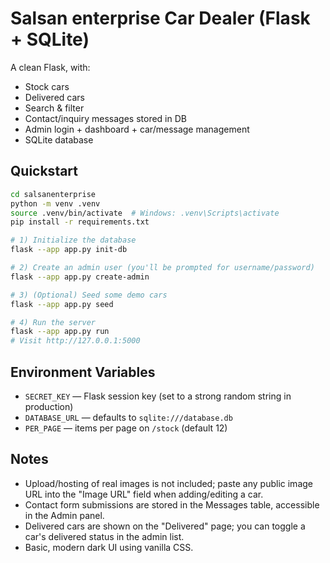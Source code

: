 # Salsan enterprise Car Dealer (Flask + SQLite)

A clean Flask, with:
- Stock cars
- Delivered cars
- Search & filter
- Contact/inquiry messages stored in DB
- Admin login + dashboard + car/message management
- SQLite database

## Quickstart

```bash
cd salsanenterprise
python -m venv .venv
source .venv/bin/activate  # Windows: .venv\Scripts\activate
pip install -r requirements.txt

# 1) Initialize the database
flask --app app.py init-db

# 2) Create an admin user (you'll be prompted for username/password)
flask --app app.py create-admin

# 3) (Optional) Seed some demo cars
flask --app app.py seed

# 4) Run the server
flask --app app.py run
# Visit http://127.0.0.1:5000
```

## Environment Variables

- `SECRET_KEY` — Flask session key (set to a strong random string in production)
- `DATABASE_URL` — defaults to `sqlite:///database.db`
- `PER_PAGE` — items per page on `/stock` (default 12)

## Notes

- Upload/hosting of real images is not included; paste any public image URL into the "Image URL" field when adding/editing a car.
- Contact form submissions are stored in the Messages table, accessible in the Admin panel.
- Delivered cars are shown on the "Delivered" page; you can toggle a car's delivered status in the admin list.
- Basic, modern dark UI using vanilla CSS.

